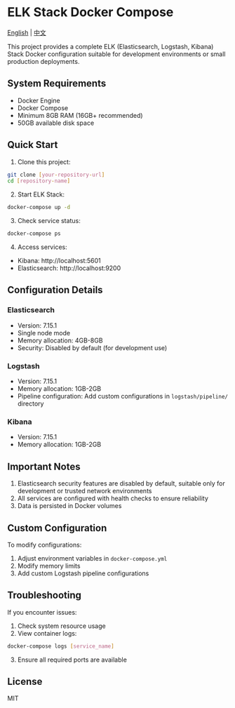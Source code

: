 # ELK Stack Docker Compose

[English](README.md) | [中文](README_zh.md)

This project provides a complete ELK (Elasticsearch, Logstash, Kibana) Stack Docker configuration suitable for development environments or small production deployments.

## System Requirements

- Docker Engine
- Docker Compose
- Minimum 8GB RAM (16GB+ recommended)
- 50GB available disk space

## Quick Start

1. Clone this project:
```bash
git clone [your-repository-url]
cd [repository-name]
```

2. Start ELK Stack:
```bash
docker-compose up -d
```

3. Check service status:
```bash
docker-compose ps
```

4. Access services:
- Kibana: http://localhost:5601
- Elasticsearch: http://localhost:9200

## Configuration Details

### Elasticsearch
- Version: 7.15.1
- Single node mode
- Memory allocation: 4GB-8GB
- Security: Disabled by default (for development use)

### Logstash
- Version: 7.15.1
- Memory allocation: 1GB-2GB
- Pipeline configuration: Add custom configurations in `logstash/pipeline/` directory

### Kibana
- Version: 7.15.1
- Memory allocation: 1GB-2GB

## Important Notes

1. Elasticsearch security features are disabled by default, suitable only for development or trusted network environments
2. All services are configured with health checks to ensure reliability
3. Data is persisted in Docker volumes

## Custom Configuration

To modify configurations:
1. Adjust environment variables in `docker-compose.yml`
2. Modify memory limits
3. Add custom Logstash pipeline configurations

## Troubleshooting

If you encounter issues:
1. Check system resource usage
2. View container logs:
```bash
docker-compose logs [service_name]
```
3. Ensure all required ports are available

## License

MIT
